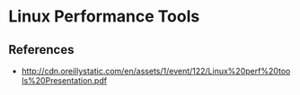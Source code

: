 # Linux Performance Tools




## References
* http://cdn.oreillystatic.com/en/assets/1/event/122/Linux%20perf%20tools%20Presentation.pdf
